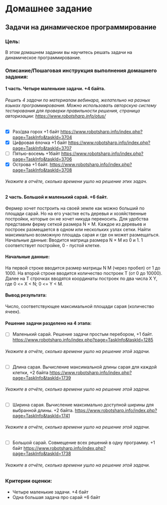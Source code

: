 # Домашнее задание
## Задачи на динамическое программирование

### Цель:
В этом домашнем задании вы научитесь решать задачи на динамическое программирование.


### Описание/Пошаговая инструкция выполнения домашнего задания:
#### 1 часть. Четыре маленькие задачи. +4 байта.
###### Решить 4 задачи по материалам вебинара, желательно на разных языках программирования. Можно использовать авторскую систему тестирования для проверки правильности решения, страница авторизации: https://www.robotsharp.info/otus/

- [x] Раз/два горох +1 байт
https://www.robotsharp.info/index.php?page=TaskInfo&taskId=3704
- [x] Цифровая ёлочка +1 байт
https://www.robotsharp.info/index.php?page=TaskInfo&taskId=3707
- [ ] Пятью-восемь +1байт
https://www.robotsharp.info/index.php?page=TaskInfo&taskId=3706
- [x] Острова +1 байт.
https://www.robotsharp.info/index.php?page=TaskInfo&taskId=3708
###### Укажите в отчёте, сколько времени ушло на решение этих задач.
#### 2 часть. Большой и маленький сарай. +6 байт.
Фермер хочет построить на своей земле как можно больший по площади сарай.
Но на его участке есть деревья и хозяйственные постройки, которые он не хочет никуда переносить.
Для удобства представим ферму сеткой размера N × M.
Каждое из деревьев и построек размещается в одном или нескольких узлах сетки.
Найти максимально возможную площадь сарая и где он может размещаться.
Начальные данные: Вводится матрица размера N × M из 0 и 1.
1 соответствует постройке, 0 - пустой клетке.
#### Начальные данные:
На первой строке вводится размер матрицы N M (через пробел) от 1 до 1000.
На второй строке вводится количество построек T (от 0 до 10000).
Далее на T строчках вводятся координаты построек по два числа X Y, где 0 <= X < N; 0 <= Y < M.
#### Вывод результата:
Число, соответствующее максимальной площади сарая (количество ячеек).
#### Решение задачи разделено на 4 этапа:
- [ ] Маленький сарай. Решение задачи простым перебором, +1 байт.
https://www.robotsharp.info/index.php?page=TaskInfo&taskId=1285
###### Укажите в отчёте, сколько времени ушло на решение этой задачи.
- [ ] Длина сарая. Вычисление максимальной длины сарая для каждой клетки, +2 байта
https://www.robotsharp.info/index.php?page=TaskInfo&taskId=1739
###### Укажите в отчёте, сколько времени ушло на решение этой задачи.
- [ ] Ширина сарая. Вычисление максимально доступной ширины для выбранной длины. +2 байта.
https://www.robotsharp.info/index.php?page=TaskInfo&taskId=1741
###### Укажите в отчёте, сколько времени ушло на решение этой задачи.
- [ ] Большой сарай. Совмещение всех решений в одну программу. +1 байт
https://www.robotsharp.info/index.php?page=TaskInfo&taskId=1738
###### Укажите в отчёте, сколько времени ушло на решение этой задачи.

### Критерии оценки:
- Четыре маленькие задачи. +4 байт
- Одна большая задача про сарай +6 байт